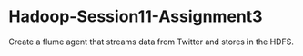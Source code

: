 # Hadoop-Session11-Assignment3
Create a flume agent that streams data from Twitter and stores in the HDFS.

